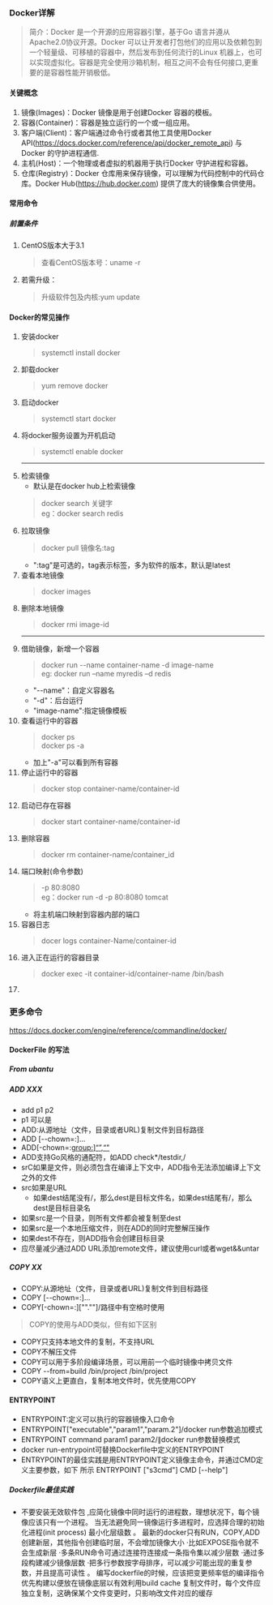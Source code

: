 ### Docker详解
> 简介：Docker 是一个开源的应用容器引擎，基于Go 语言并遵从Apache2.0协议开源。Docker 可以让开发者打包他们的应用以及依赖包到一个轻量级、可移植的容器中，然后发布到任何流行的Linux 机器上，也可以实现虚拟化。容器是完全使用沙箱机制，相互之间不会有任何接口,更重要的是容器性能开销极低。  
#### 关键概念
1. 镜像(Images)：Docker 镜像是用于创建Docker 容器的模板。
2. 容器(Container)：容器是独立运行的一个或一组应用。
3. 客户端(Client)：客户端通过命令行或者其他工具使用Docker API(https://docs.docker.com/reference/api/docker_remote_api) 与Docker 的守护进程通信.
4. 主机(Host)：一个物理或者虚拟的机器用于执行Docker 守护进程和容器。
5. 仓库(Registry)：Docker 仓库用来保存镜像，可以理解为代码控制中的代码仓库。Docker Hub(https://hub.docker.com) 提供了庞大的镜像集合供使用。
#### 常用命令<CentOS>
##### 前置条件
   1. CentOS版本大于3.1
       > 查看CentOS版本号：uname -r
   2. 若需升级：
        > 升级软件包及内核:yum update
#### Docker的常见操作 
   1. 安装docker 
        > systemctl install docker
   2. 卸载docker
        > yum remove docker
   2. 启动docker
        > systemctl start docker
   3. 将docker服务设置为开机启动
        > systemctl enable docker
        ****
   4. 检索镜像
       - 默认是在docker hub上检索镜像
        > docker search 关键字  
        eg：docker search redis
   5. 拉取镜像
        > docker pull 镜像名:tag
        - ":tag"是可选的，tag表示标签，多为软件的版本，默认是latest 
   6. 查看本地镜像
        > docker images
   7. 删除本地镜像
        > docker rmi image-id
        ***
   8. 借助镜像，新增一个容器
        > docker run --name container-name -d image-name  
        eg: docker run –name myredis –d redis 
        - "--name"：自定义容器名
        - "-d"：后台运行
        - "image-name":指定镜像模板
   9. 查看运行中的容器
        > docker ps  
        docker ps -a 
        - 加上"-a"可以看到所有容器
   10. 停止运行中的容器
        > docker stop container-name/container-id 
   11. 启动已存在容器
        > docker start container-name/container-id
   12. 删除容器
        > docker rm container-name/container_id
   13. 端口映射(命令参数)
        > -p 80:8080  
          eg：docker run -d -p 80:8080 tomcat
        - 将主机端口映射到容器内部的端口
   14. 容器日志
        > docer logs container-Name/container-id
   15. 进入正在运行的容器目录
        > docker exec -it container-id/container-name /bin/bash
   16. 

    
### 更多命令
https://docs.docker.com/engine/reference/commandline/docker/


#### DockerFile 的写法

##### From ubantu

#####  ADD XXX
- add p1 p2 
- p1 可以是 
- ADD:从源地址（文件，目录或者URL)复制文件到目标路径
- ADD [--chown=<user>:<group>]<src>...<dest>
- ADD[-chown=<user>:<group:>][“<src>”,“<dest>"](路径中有空格时使用)
- ADD支持Go风格的通配符，如ADD check*/testdir,/
- srC如果是文件，则必须包含在编译上下文中，ADD指令无法添加编译上下文之外的文件
- src如果是URL
   - 如果dest结尾没有/，那么dest是目标文件名，如果dest结尾有/，那么dest是目标目录名
- 如果src是一个目录，则所有文件都会被复制至dest
- 如果src是一个本地压缩文件，则在ADD的同时完整解压操作
- 如果dest不存在，则ADD指令会创建目标目录
- 应尽量减少通过ADD URL添加remote文件，建议使用curl或者wget&&untar

##### COPY XX
- COPY:从源地址（文件，目录或者URL)复制文件到目标路径
- COPY [--chown=<user>:<group>]<src>...<dest>
- COPY[-chown=<user>:<group>]["<src>"."<dest>"]/路径中有空格时使用
> COPY的使用与ADD类似，但有如下区别
- COPY只支持本地文件的复制，不支持URL
- COPY不解压文件
- COPY可以用于多阶段编译场景，可以用前一个临时镜像中拷贝文件
- COPY --from=build /bin/project /bin/project
- COPY语义上更直白，复制本地文件时，优先使用COPY

####  ENTRYPOINT
- ENTRYPOINT:定义可以执行的容器镜像入口命令
- ENTRYPOINT["executable","param1","param.2"]/docker run参数追加模式
- ENTRYPOINT command param1 param2/∥docker run参数替换模式
- docker run-entrypoint可替换Dockerfile中定义的ENTRYPOINT
- ENTRYPOINT的最佳实践是用ENTRYPOINT定义镜像主命令，并通过CMD定义主要参数，如下
所示
ENTRYPOINT ["s3cmd"]
CMD [--help"]
##### Dockerfile最佳实践

- 不要安装无效软件包
,应简化镜像中同时运行的进程数，理想状况下，每个镜像应该只有一个进程。
当无法避免同一镜像运行多进程时，应选择合理的初始化进程(init process)
最小化层级数
。
最新的docker只有RUN，COPY,ADD创建新层，其他指令创建临时层，不会增加镜像大小
·比如EXPOSE指令就不会生成新层
·多条RUN命令可通过连接符连接成一条指令集以减少层数
·通过多段构建减少镜像层数
·把多行参数按字母排序，可以减少可能出现的重复参数，并且提高可读性
。
编写dockerfile的时候，应该把变更频率低的编译指令优先构建以便放在镜像底层以有效利用build cache
复制文件时，每个文件应独立复制，这确保某个文件变更时，只影响改文件对应的缓存